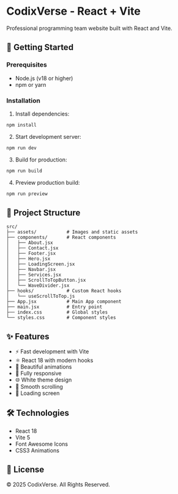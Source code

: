 # CodixVerse - React + Vite

Professional programming team website built with React and Vite.

## 🚀 Getting Started

### Prerequisites
- Node.js (v18 or higher)
- npm or yarn

### Installation

1. Install dependencies:
```bash
npm install
```

2. Start development server:
```bash
npm run dev
```

3. Build for production:
```bash
npm run build
```

4. Preview production build:
```bash
npm run preview
```

## 📁 Project Structure

```
src/
├── assets/           # Images and static assets
├── components/       # React components
│   ├── About.jsx
│   ├── Contact.jsx
│   ├── Footer.jsx
│   ├── Hero.jsx
│   ├── LoadingScreen.jsx
│   ├── Navbar.jsx
│   ├── Services.jsx
│   ├── ScrollToTopButton.jsx
│   └── WaveDivider.jsx
├── hooks/            # Custom React hooks
│   └── useScrollToTop.js
├── App.jsx           # Main App component
├── main.jsx          # Entry point
├── index.css         # Global styles
└── styles.css        # Component styles

```

## ✨ Features

- ⚡ Fast development with Vite
- ⚛️ React 18 with modern hooks
- 🎨 Beautiful animations
- 📱 Fully responsive
- 🌐 White theme design
- 🎯 Smooth scrolling
- 🚀 Loading screen

## 🛠️ Technologies

- React 18
- Vite 5
- Font Awesome Icons
- CSS3 Animations

## 📄 License

© 2025 CodixVerse. All Rights Reserved.

